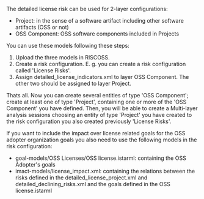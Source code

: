 The detailed license risk can be used for 2-layer configurations: 
- Project: in the sense of a software artifact including other software artifacts (OSS or not)
- OSS Component: OSS software components included in Projects

You can use these models following these steps:
1) Upload the three models in RISCOSS.
2) Create a risk configuration. E. g. you can create a risk configuration called 'License Risks'.
3) Assign detailed_license_indicators.xml to layer OSS Component. The other two should be assigned to layer Project.

Thats all. Now you can create several entities of type 'OSS Component'; create at least one of type 'Project', containing one or more of the 'OSS Component' you have defined. Then, you will be able to create a Multi-layer analysis sessions choosing an entity of type 'Project' you have created to the risk configuration you also created previously 'License Risks'.

If you want to include the impact over license related goals for the OSS adopter organization goals you also need to use the following models in the risk configuration:
- goal-models/OSS Licenses/OSS license.istarml: containing the OSS Adopter's goals
- imact-models/license_impact.xml: containing the relations between the risks defined in the detailed_license_project.xml and detailed_declining_risks.xml and the goals defined in the OSS license.istarml
